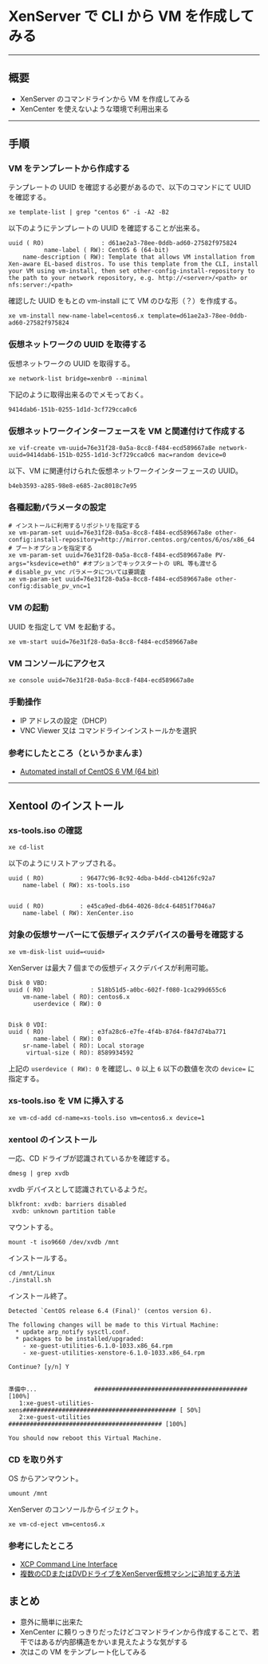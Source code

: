 # XenServer で CLI から VM を作成してみる

***

## 概要

 * XenServer のコマンドラインから VM を作成してみる
 * XenCenter を使えないような環境で利用出来る 

***

## 手順

### VM をテンプレートから作成する

テンプレートの UUID を確認する必要があるので、以下のコマンドにて UUID を確認する。

```
xe template-list | grep "centos 6" -i -A2 -B2
```

以下のようにテンプレートの UUID を確認することが出来る。

```
uuid ( RO)                : d61ae2a3-78ee-0ddb-ad60-27582f975824
          name-label ( RW): CentOS 6 (64-bit)
    name-description ( RW): Template that allows VM installation from Xen-aware EL-based distros. To use this template from the CLI, install your VM using vm-install, then set other-config-install-repository to the path to your network repository, e.g. http://<server>/<path> or nfs:server:/<path>
```

確認した UUID をもとの vm-install にて VM のひな形（？）を作成する。

```
xe vm-install new-name-label=centos6.x template=d61ae2a3-78ee-0ddb-ad60-27582f975824
```

### 仮想ネットワークの UUID を取得する

仮想ネットワークの UUID を取得する。

```
xe network-list bridge=xenbr0 --minimal
```

下記のように取得出来るのでメモっておく。

```
9414dab6-151b-0255-1d1d-3cf729cca0c6
```

### 仮想ネットワークインターフェースを VM と関連付けて作成する

```
xe vif-create vm-uuid=76e31f28-0a5a-8cc8-f484-ecd589667a8e network-uuid=9414dab6-151b-0255-1d1d-3cf729cca0c6 mac=random device=0
```

以下、VM に関連付けられた仮想ネットワークインターフェースの UUID。

```
b4eb3593-a285-98e8-e685-2ac8018c7e95
```

### 各種起動パラメータの設定

```
# インストールに利用するリポジトリを指定する
xe vm-param-set uuid=76e31f28-0a5a-8cc8-f484-ecd589667a8e other-config:install-repository=http://mirror.centos.org/centos/6/os/x86_64
# ブートオプションを指定する
xe vm-param-set uuid=76e31f28-0a5a-8cc8-f484-ecd589667a8e PV-args="ksdevice=eth0" #オプションでキックスタートの URL 等も渡せる
# disable_pv_vnc パラメータについては要調査
xe vm-param-set uuid=76e31f28-0a5a-8cc8-f484-ecd589667a8e other-config:disable_pv_vnc=1
```

### VM の起動

UUID を指定して VM を起動する。

```
xe vm-start uuid=76e31f28-0a5a-8cc8-f484-ecd589667a8e
```

### VM コンソールにアクセス

```
xe console uuid=76e31f28-0a5a-8cc8-f484-ecd589667a8e
```

### 手動操作

 * IP アドレスの設定（DHCP）
 * VNC Viewer 又は コマンドラインインストールかを選択

### 参考にしたところ（というかまんま）

 * [Automated install of CentOS 6 VM (64 bit)](http://grantmcwilliams.com/item/563-centos6-on-xcp)

***

## Xentool のインストール

### xs-tools.iso の確認

```
xe cd-list
```

以下のようにリストアップされる。

```
uuid ( RO)          : 96477c96-8c92-4dba-b4dd-cb4126fc92a7
    name-label ( RW): xs-tools.iso


uuid ( RO)          : e45ca9ed-db64-4026-8dc4-64851f7046a7
    name-label ( RW): XenCenter.iso
```

### 対象の仮想サーバーにて仮想ディスクデバイスの番号を確認する

```
xe vm-disk-list uuid=<uuid>
```

XenServer は最大 7 個までの仮想ディスクデバイスが利用可能。

```
Disk 0 VBD:
uuid ( RO)             : 518b51d5-a0bc-602f-f080-1ca299d655c6
    vm-name-label ( RO): centos6.x
       userdevice ( RW): 0


Disk 0 VDI:
uuid ( RO)             : e3fa28c6-e7fe-4f4b-87d4-f847d74ba771
       name-label ( RW): 0
    sr-name-label ( RO): Local storage
     virtual-size ( RO): 8589934592
```

上記の `userdevice ( RW): 0` を確認し、`0` 以上 `6` 以下の数値を次の `device=` に指定する。


### xs-tools.iso を VM に挿入する

```
xe vm-cd-add cd-name=xs-tools.iso vm=centos6.x device=1
```

### xentool のインストール

一応、CD ドライブが認識されているかを確認する。

```
dmesg | grep xvdb
```

xvdb デバイスとして認識されているようだ。

```
blkfront: xvdb: barriers disabled
 xvdb: unknown partition table
```

マウントする。

```
mount -t iso9660 /dev/xvdb /mnt
```

インストールする。

```
cd /mnt/Linux
./install.sh
```

インストール終了。

```
Detected `CentOS release 6.4 (Final)' (centos version 6).

The following changes will be made to this Virtual Machine:
  * update arp_notify sysctl.conf.
  * packages to be installed/upgraded:
    - xe-guest-utilities-6.1.0-1033.x86_64.rpm
    - xe-guest-utilities-xenstore-6.1.0-1033.x86_64.rpm

Continue? [y/n] Y


準備中...                ########################################### [100%]
   1:xe-guest-utilities-xens########################################### [ 50%]
   2:xe-guest-utilities     ########################################### [100%]

You should now reboot this Virtual Machine.
```

### CD を取り外す

OS からアンマウント。

```
umount /mnt
```

XenServer のコンソールからイジェクト。

```
xe vm-cd-eject vm=centos6.x
```

### 参考にしたところ

 * [XCP Command Line Interface](http://wiki.xen.org/wiki/XCP_Command_Line_Interface)
 * [複数のCDまたはDVDドライブをXenServer仮想マシンに追加する方法](http://support.citrix.com/article/CTX126006)

## まとめ

 * 意外に簡単に出来た
 * XenCenter に頼りっきりだったけどコマンドラインから作成することで、若干ではあるが内部構造をかいま見えたような気がする
 * 次はこの VM をテンプレート化してみる
